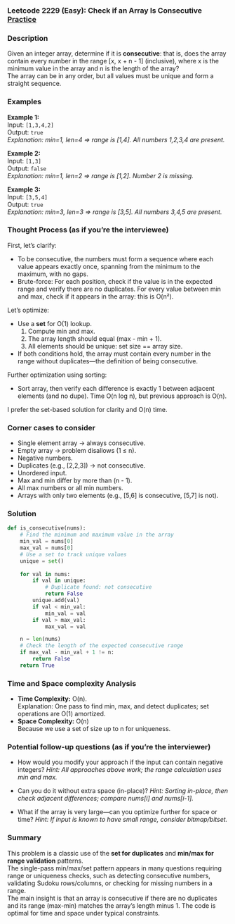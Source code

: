 ### Leetcode 2229 (Easy): Check if an Array Is Consecutive [Practice](https://leetcode.com/problems/check-if-an-array-is-consecutive)

### Description  
Given an integer array, determine if it is **consecutive**: that is, does the array contain every number in the range [x, x + n - 1] (inclusive), where x is the minimum value in the array and n is the length of the array?  
The array can be in any order, but all values must be unique and form a straight sequence.

### Examples  

**Example 1:**  
Input: `[1,3,4,2]`  
Output: `true`  
*Explanation: min=1, len=4 ⇒ range is [1,4]. All numbers 1,2,3,4 are present.*

**Example 2:**  
Input: `[1,3]`  
Output: `false`  
*Explanation: min=1, len=2 ⇒ range is [1,2]. Number 2 is missing.*

**Example 3:**  
Input: `[3,5,4]`  
Output: `true`  
*Explanation: min=3, len=3 ⇒ range is [3,5]. All numbers 3,4,5 are present.*

### Thought Process (as if you’re the interviewee)  
First, let’s clarify:  
- To be consecutive, the numbers must form a sequence where each value appears exactly once, spanning from the minimum to the maximum, with no gaps.  
- Brute-force: For each position, check if the value is in the expected range and verify there are no duplicates. For every value between min and max, check if it appears in the array: this is O(n²).

Let’s optimize:  
- Use a **set** for O(1) lookup.  
  1. Compute min and max.
  2. The array length should equal (max - min + 1).
  3. All elements should be unique: set size == array size.
- If both conditions hold, the array must contain every number in the range without duplicates—the definition of being consecutive.

Further optimization using sorting:  
- Sort array, then verify each difference is exactly 1 between adjacent elements (and no dupe). Time O(n log n), but previous approach is O(n).

I prefer the set-based solution for clarity and O(n) time.

### Corner cases to consider  
- Single element array → always consecutive.
- Empty array → problem disallows (1 ≤ n).
- Negative numbers.
- Duplicates (e.g., [2,2,3]) → not consecutive.
- Unordered input.
- Max and min differ by more than (n - 1).
- All max numbers or all min numbers.
- Arrays with only two elements (e.g., [5,6] is consecutive, [5,7] is not).

### Solution

```python
def is_consecutive(nums):
    # Find the minimum and maximum value in the array
    min_val = nums[0]
    max_val = nums[0]
    # Use a set to track unique values
    unique = set()
    
    for val in nums:
        if val in unique:
            # Duplicate found: not consecutive
            return False
        unique.add(val)
        if val < min_val:
            min_val = val
        if val > max_val:
            max_val = val

    n = len(nums)
    # Check the length of the expected consecutive range
    if max_val - min_val + 1 != n:
        return False
    return True
```

### Time and Space complexity Analysis  

- **Time Complexity:** O(n).  
  Explanation: One pass to find min, max, and detect duplicates; set operations are O(1) amortized.
- **Space Complexity:** O(n)  
  Because we use a set of size up to n for uniqueness.

### Potential follow-up questions (as if you’re the interviewer)  

- How would you modify your approach if the input can contain negative integers?
  *Hint: All approaches above work; the range calculation uses min and max.*

- Can you do it without extra space (in-place)?
  *Hint: Sorting in-place, then check adjacent differences; compare nums[i] and nums[i-1].*

- What if the array is very large—can you optimize further for space or time?
  *Hint: If input is known to have small range, consider bitmap/bitset.*

### Summary
This problem is a classic use of the **set for duplicates** and **min/max for range validation** patterns.  
The single-pass min/max/set pattern appears in many questions requiring range or uniqueness checks, such as detecting consecutive numbers, validating Sudoku rows/columns, or checking for missing numbers in a range.  
The main insight is that an array is consecutive if there are no duplicates and its range (max-min) matches the array’s length minus 1. The code is optimal for time and space under typical constraints.